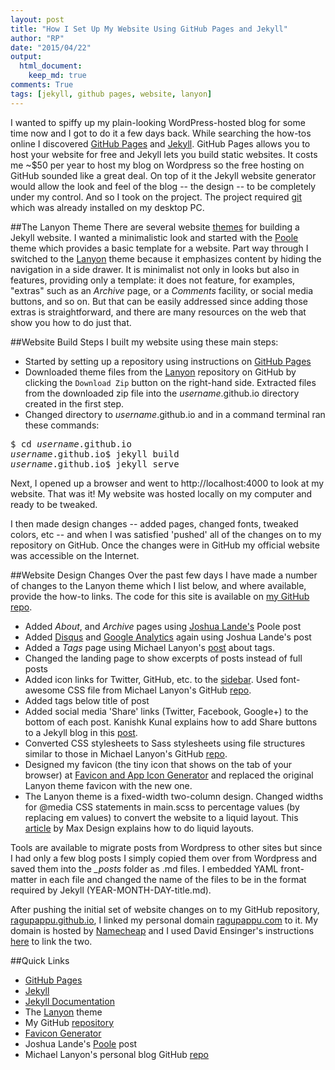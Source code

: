 ```yaml
---
layout: post
title: "How I Set Up My Website Using GitHub Pages and Jekyll"
author: "RP"
date: "2015/04/22"
output:
  html_document:
    keep_md: true
comments: True
tags: [jekyll, github pages, website, lanyon]
---
```

I wanted to spiffy up my plain-looking WordPress-hosted blog for some time now and I got to do it a few days back. While searching the how-tos online I discovered [GitHub Pages](https://pages.github.com/) and [Jekyll](http://www.jekyllrb.com/). GitHub Pages allows you to host your website for free and Jekyll lets you build static websites. It costs me ~$50 per year to host my blog on Wordpress so the free hosting on GitHub sounded like a great deal. On top of it the Jekyll website generator would allow the look and feel of the blog -- the design -- to be completely under my control. And so I took on the project. The project required [git](http://git-scm.com/) which was already installed on my desktop PC.

##The Lanyon Theme
There are several website [themes](http://jekyllthemes.org/) for building a Jekyll website. I wanted a minimalistic look and started with the [Poole](http://www.getpoole.com/) theme which provides a basic template for a website. Part way through I switched to the [Lanyon](http://lanyon.getpoole.com/) theme because it emphasizes content by hiding the navigation in a side drawer. It is minimalist not only in looks but also in features, providing only a template: it does not feature, for examples, "extras" such as an _Archive_ page, or a _Comments_ facility, or social media buttons, and so on. But that can be easily addressed since adding those extras is straightforward, and there are many resources on the web that show you how to do just that.

##Website Build Steps
I built my website using these main steps:

* Started by setting up a repository using instructions on [GitHub Pages](https://pages.github.com/)
* Downloaded theme files from the [Lanyon](https://github.com/poole/lanyon) repository on GitHub by clicking the `Download Zip` button on the right-hand side. Extracted files from the downloaded zip file into the _username_.github.io directory created in the first step.
* Changed directory to _username_.github.io and in a command terminal ran these commands:
<pre>
$ cd <i>username</i>.github.io
<i>username</i>.github.io$ jekyll build
<i>username</i>.github.io$ jekyll serve
</pre>
Next, I opened up a browser and went to http://localhost:4000 to look at my website. That was it! My website was hosted locally on my computer and ready to be tweaked.

I then made design changes -- added pages, changed fonts, tweaked colors, etc -- and when I was satisfied 'pushed' all of the changes on to my repository on GitHub. Once the changes were in GitHub my official website was accessible on the Internet.

##Website Design Changes
Over the past few days I have made a number of changes to the Lanyon theme which I list below, and where available, provide the how-to links. The code for this site is available on [my GitHub repo](https://github.com/ragupappu/ragupappu.github.io/).

* Added _About_, and _Archive_ pages using [Joshua Lande's](http://joshualande.com/jekyll-github-pages-poole/) Poole post
* Added [Disqus](https://disqus.com/) and [Google Analytics](http://www.google.com/analytics/) again using Joshua Lande's post
* Added a _Tags_ page using Michael Lanyon's [post](http://blog.lanyonm.org/articles/2013/11/21/alphabetize-jekyll-page-tags-pure-liquid.html) about tags.
* Changed the landing page to show excerpts of posts instead of full posts
* Added icon links for Twitter, GitHub, etc. to the [sidebar](https://github.com/ragupappu/ragupappu.github.io/blob/master/_includes/sidebar.html). Used font-awesome CSS file from Michael Lanyon's GitHub [repo](https://github.com/lanyonm/lanyonm.github.io).
* Added tags below title of post
* Added social media 'Share' links (Twitter, Facebook, Google+) to the bottom of each post. Kanishk Kunal explains how to add Share buttons to a Jekyll blog in this [post](http://codingtips.kanishkkunal.in/share-buttons-jekyll/).
* Converted CSS stylesheets to Sass stylesheets using file structures similar to those in Michael Lanyon's GitHub [repo](https://github.com/lanyonm/lanyonm.github.io).
* Designed my favicon (the tiny icon that shows on the tab of your browser) at [Favicon and App Icon Generator](http://www.favicon-generator.org/) and replaced the original Lanyon theme favicon with the new one.
* The Lanyon theme is a fixed-width two-column design. Changed widths for @media CSS statements in main.scss to percentage values (by replacing em values) to convert the website to a liquid layout. This [article](http://maxdesign.com.au/articles/liquid/) by Max Design explains how to do liquid layouts.

Tools are available to migrate posts from Wordpress to other sites but since I had only a few blog posts I simply copied them over from Wordpress and saved them into the <i>_posts</i> folder as .md files. I embedded YAML front-matter in each file and changed the name of the files to be in the format required by Jekyll (YEAR-MONTH-DAY-title.md).

After pushing the initial set of website changes on to my GitHub repository, [ragupappu.github.io](http://ragupappu.github.io/), I linked my personal domain [ragupappu.com](https://www.ragupappu.com) to it. My domain is hosted by [Namecheap](http://www.namecheap.com) and I used David Ensinger's instructions [here](http://davidensinger.com/2013/03/setting-the-dns-for-github-pages-on-namecheap/) to link the two.

##Quick Links
* [GitHub Pages]()
* [Jekyll](http://jekyllrb.com/)
* [Jekyll Documentation](http://jekyllrb.com/docs/home/)
* The [Lanyon](http://lanyon.getpoole.com/) theme
* My GitHub [repository](http://github.com/ragupappu/ragupappu.github.io)
* [Favicon Generator](http://www.favicon-generator.org/)
* Joshua Lande's [Poole](http://joshualande.com/jekyll-github-pages-poole/) post
* Michael Lanyon's personal blog GitHub [repo](https://github.com/lanyonm/lanyonm.github.io)
